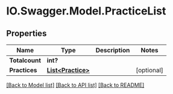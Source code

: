 # IO.Swagger.Model.PracticeList
## Properties

Name | Type | Description | Notes
------------ | ------------- | ------------- | -------------
**Totalcount** | **int?** |  | 
**Practices** | [**List&lt;Practice&gt;**](Practice.md) |  | [optional] 

[[Back to Model list]](../README.md#documentation-for-models) [[Back to API list]](../README.md#documentation-for-api-endpoints) [[Back to README]](../README.md)

